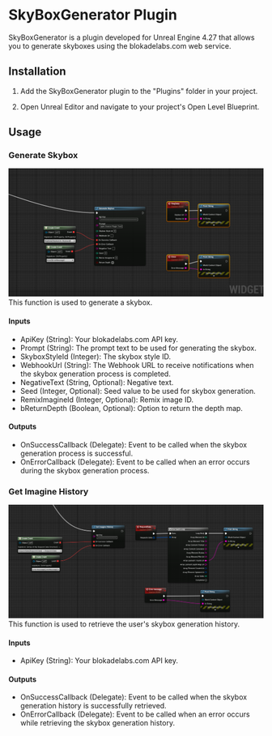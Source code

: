 # SkyBoxGenerator Plugin

SkyBoxGenerator is a plugin developed for Unreal Engine 4.27 that allows you to generate skyboxes using the blokadelabs.com web service.

## Installation

1. Add the SkyBoxGenerator plugin to the "Plugins" folder in your project.

2. Open Unreal Editor and navigate to your project's Open Level Blueprint.

## Usage

### Generate Skybox
![Generate Skybox](generateskybox.PNG)
This function is used to generate a skybox.

#### Inputs

- ApiKey (String): Your blokadelabs.com API key.
- Prompt (String): The prompt text to be used for generating the skybox.
- SkyboxStyleId (Integer): The skybox style ID.
- WebhookUrl (String): The Webhook URL to receive notifications when the skybox generation process is completed.
- NegativeText (String, Optional): Negative text.
- Seed (Integer, Optional): Seed value to be used for skybox generation.
- RemixImagineId (Integer, Optional): Remix image ID.
- bReturnDepth (Boolean, Optional): Option to return the depth map.

#### Outputs

- OnSuccessCallback (Delegate): Event to be called when the skybox generation process is successful.
- OnErrorCallback (Delegate): Event to be called when an error occurs during the skybox generation process.

### Get Imagine History
![Get Imagine History](getimaginehistoryNode.PNG)
This function is used to retrieve the user's skybox generation history.

#### Inputs

- ApiKey (String): Your blokadelabs.com API key.

#### Outputs

- OnSuccessCallback (Delegate): Event to be called when the skybox generation history is successfully retrieved.
- OnErrorCallback (Delegate): Event to be called when an error occurs while retrieving the skybox generation history.
